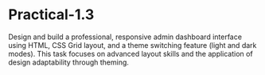 # Practical-1.3
Design and build a professional, responsive admin dashboard interface using HTML, CSS Grid layout, and a theme switching feature (light and dark modes). This task focuses on advanced layout skills and the application of design adaptability through theming.
